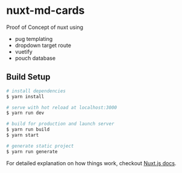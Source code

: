 # nuxt-md-cards

Proof of Concept of nuxt using
- pug templating
- dropdown target route
- vuetify
- pouch database

## Build Setup

``` bash
# install dependencies
$ yarn install

# serve with hot reload at localhost:3000
$ yarn run dev

# build for production and launch server
$ yarn run build
$ yarn start

# generate static project
$ yarn run generate
```

For detailed explanation on how things work, checkout [Nuxt.js docs](https://nuxtjs.org).
